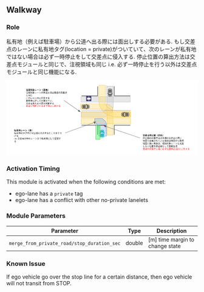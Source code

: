 ## Walkway

### Role

私有地（例えば駐車場）から公道へ出る際には面出しする必要がある. もし交差点のレーンに私有地タグ(location = private)がついていて、次のレーンが私有地ではない場合は必ず一時停止をして交差点に侵入する. 停止位置の算出方法は交差点モジュールと同じで、注視領域も同じ
i.e. 必ず一時停止を行う以外は交差点モジュールと同じ機能になる.

![walkway](docs/intersection/merge_from_private.png)

### Activation Timing

This module is activated when the following conditions are met:

- ego-lane has a `private` tag
- ego-lane has a conflict with other no-private lanelets

### Module Parameters

| Parameter                                   | Type   | Description                     |
| ------------------------------------------- | ------ | ------------------------------- |
| `merge_from_private_road/stop_duration_sec` | double | [m] time margin to change state |

### Known Issue

If ego vehicle go over the stop line for a certain distance, then ego vehicle will not transit from STOP.
